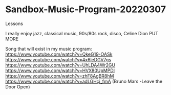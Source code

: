 # Sandbox-Music-Program-20220307
Lessons

I really enjoy jazz, classical music, 90s/80s rock, disco, Celine Dion PUT MORE

Song that will exist in my music program:
<br> https://www.youtube.com/watch?v=QkeG19-OASk
<br> https://www.youtube.com/watch?v=4x6leDGV7gs
<br> https://www.youtube.com/watch?v=UhLDA4Wr2GU
<br> https://www.youtube.com/watch?v=HVX80UpMPDI
<br> https://www.youtube.com/watch?v=zhF8AgBR8hM
<br> https://www.youtube.com/watch?v=adLGHcj_fmA (Bruno Mars -Leave the Door Open)
<br>
